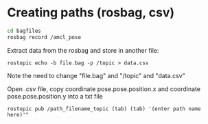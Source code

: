 
# Creating paths (rosbag, csv)  

```bash
cd bagfiles
rosbag record /amcl_pose
```

Extract data from the rosbag and store in another file:

```
rostopic echo -b file.bag -p /topic > data.csv
```

Note the need to change "file.bag" and "/topic" and "data.csv"

Open .csv file, copy coordinate pose.pose.position.x and coordinate pose.pose.position.y into a txt file

```
rostopic pub /path_filename_topic (tab) (tab) '(enter path name here)'"
```

